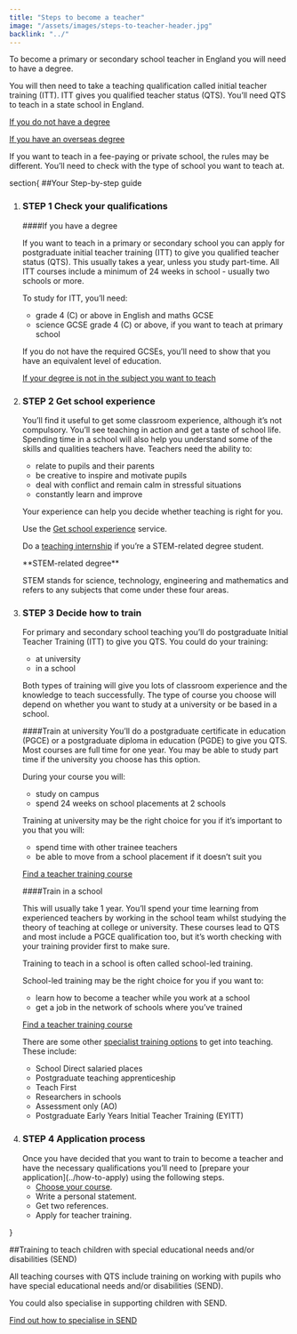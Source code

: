 ```yaml
---
title: "Steps to become a teacher"
image: "/assets/images/steps-to-teacher-header.jpg"
backlink: "../"
---
```


To become a primary or secondary school teacher in England you will need to have a degree.

You will then need to take a teaching qualification called initial teacher training (ITT). ITT gives you qualified teacher status (QTS). You’ll need QTS to teach in a state school in England.

[If you do not have a degree](./if-you-need-to-get-the-right-qualifications#if-you-dont-have-a-degree "internal")

[If you have an overseas degree](./if-you-need-to-get-the-right-qualifications#if-you-have-an-overseas-degree "internal")

If you want to teach in a fee-paying or private school, the rules may be different. You’ll need to check with the type of school you want to teach at.

section{
##Your Step-by-step guide

<ol class="step-by-step" id="step-by-step">
  <li markdown="1">
<h3 class="step-by-step-toggle"><span class="step"><span class="step-label">STEP</span> <span class="step-number">1</span></span> Check your qualifications <span class="twiddle"></span></h3>

####If you have a degree

If you want to teach in a primary or secondary school you can apply for postgraduate initial teacher training (ITT) to give you qualified teacher status (QTS).  This usually takes a year, unless you study part-time.  All ITT courses include a minimum of 24 weeks in school - usually two schools or more.

To study for ITT, you’ll need:

  - grade 4 (C) or above in English and maths GCSE
  - science GCSE grade 4 (C) or above, if you want to teach at primary school

If you do not have the required GCSEs, you’ll need to show that you have an equivalent level of education.

[If your degree is not in the subject you want to teach](./if-you-need-to-get-the-right-qualifications#if-your-degree-is-not-in-the-subject-you-want-to-teach "internal")
  </li>

  <li markdown="1">
<h3 class="step-by-step-toggle"><span class="step"><span class="step-label">STEP</span> <span class="step-number">2</span></span> Get school experience <span class="twiddle"></span></h3>

You’ll find it useful to get some classroom experience, although it’s not compulsory. You’ll see teaching in action and get a taste of school life. Spending time in a school will also help you understand some of the skills and qualities teachers have. Teachers need the ability to:

  - relate to pupils and their parents
  - be creative to inspire and motivate pupils
  - deal with conflict and remain calm in stressful situations
  - constantly learn and improve

Your experience can help you decide whether teaching is right for you.

Use the [Get school experience](https://schoolexperience.education.gov.uk "external-inline") service.

Do a [teaching internship](https://www.gov.uk/guidance/paid-internships-for-teaching "external-inline") if you’re a STEM-related degree student.

<div class="explanation" markdown="1">
**STEM-related degree**

STEM stands for science, technology, engineering and mathematics and refers to any subjects that come under these four areas.
</div>
  </li>

  <li markdown="1">
<h3 class="step-by-step-toggle"><span class="step"><span class="step-label">STEP</span> <span class="step-number">3</span></span> Decide how to train <span class="twiddle"></span></h3>

For primary and secondary school teaching you’ll do postgraduate Initial Teacher Training (ITT) to give you QTS. You could do your training:

  - at university
  - in a school

Both types of training will give you lots of classroom experience and the knowledge to teach successfully. The type of course you choose will depend on whether you want to study at a university or be based in a school.

####Train at university
You’ll do a postgraduate certificate in education (PGCE) or a postgraduate diploma in education (PGDE) to give you QTS. Most courses are full time for one year. You may be able to study part time if the university you choose has this option. 

During your course you will:

  - study on campus
  - spend 24 weeks on school placements at 2 schools

Training at university may be the right choice for you if it’s important to you that you will:

  - spend time with other trainee teachers
  - be able to move from a school placement if it doesn’t suit you

[Find a teacher training course](https://www.gov.uk/find-postgraduate-teacher-training-courses "external")

####Train in a school

This will usually take 1 year. You’ll spend your time learning from experienced teachers by working in the school team whilst studying the theory of teaching at college or university.  These courses lead to QTS and most include a PGCE qualification too, but it’s worth checking with your training provider first to make sure. 

Training to teach in a school is often called school-led training.

School-led training may be the right choice for you if you want to:

  - learn how to become a teacher while you work at a school
  - get a job in the network of schools where you’ve trained

[Find a teacher training course](https://www.gov.uk/find-postgraduate-teacher-training-courses "external")

There are some other [specialist training options](./if-you-need-to-get-the-right-qualifications#specialist-ways-to-get-into-teaching) to get into teaching. These include:

  - School Direct salaried places
  - Postgraduate teaching apprenticeship
  - Teach First
  - Researchers in schools
  - Assessment only (AO)
  - Postgraduate Early Years Initial Teacher Training (EYITT)
  </li>

  <li markdown="1">
<h3 class="step-by-step-toggle"><span class="step"><span class="step-label">STEP</span> <span class="step-number">4</span></span> Application process <span class="twiddle"></span></h3>
Once you have decided that you want to train to become a teacher and have the necessary qualifications you’ll need to [prepare your application](../how-to-apply) using the following steps.

  - [Choose your course](https://www.gov.uk/find-postgraduate-teacher-training-courses "external-inline").
  - Write a personal statement.
  - Get two references.
  - Apply for teacher training.
  </li>
</ol>
}

##Training to teach children with special educational needs and/or disabilities (SEND)

All teaching courses with QTS include training on working with pupils who have special educational needs and/or disabilities (SEND).

You could also specialise in supporting children with SEND.

[Find out how to specialise in SEND](./choose-a-course-with-a-send-specialism "internal")
